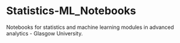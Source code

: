 # Statistics-ML_Notebooks
Notebooks for statistics and machine learning modules in advanced analytics - Glasgow University. 
